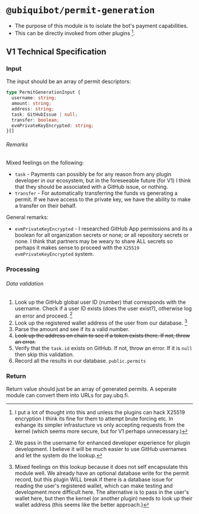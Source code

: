 # `@ubiquibot/permit-generation`

- The purpose of this module is to isolate the bot's payment capabilities.
- This can be directly invoked from other plugins [^1^].

## V1 Technical Specification

### Input

The input should be an array of permit descriptors:

```typescript
type PermitGenerationInput { 
  username: string;
  amount: string;
  address: string;
  task: GitHubIssue | null;  
  transfer: boolean;
  evmPrivateKeyEncrypted: string;
}[]
```
###### Remarks

Mixed feelings on the following:

- `task` - Payments can possibly be for any reason from any plugin developer in our ecosystem, but in the foreseeable future (for V1) I think that they should be associated with a GitHub issue, or nothing. 
- `transfer` - For automatically transferring the funds vs generating a permit. If we have access to the private key, we have the ability to make a transfer on their behalf. 

General remarks:

- `evmPrivateKeyEncrypted` - I researched GitHub App permissions and its a boolean for all organization secrets or none; or all repository secrets or none. I think that partners may be weary to share ALL secrets so perhaps it makes sense to proceed with the `X25519` `evmPrivateKeyEncrypted` system.

### Processing  

###### Data validation

1. Look up the GitHub global user ID (number) that corresponds with the username. Check if a user ID exists (does the user exist?), otherwise log an error and proceed. [^2^]
  1. Look up the registered wallet address of the user from our database. [^3^]
3. Parse the amount and see if its a valid number.
4. ~~Look up the address on chain to see if a token exists there. If not, throw an error.~~
5. Verify that the `task.id` exists on GitHub. If not, throw an error. If it is `null` then skip this validation.
6. Record all the results in our database. `public.permits`

### Return

Return value should just be an array of generated permits. A seperate module can convert them into URLs for pay.ubq.fi. 

[^1^]: I put a lot of thought into this and unless the plugins can hack X25519 encryption I think its fine for them to attempt brute forcing etc. In exhange its simpler infrastucture vs only accepting requests from the kernel (which seems more secure, but for V1 perhaps unnecessary.)
[^2^]: We pass in the username for enhanced developer experience for plugin development. I believe it will be much easier to use GitHub usernames and let the system do the lookup. 
[^3^]: Mixed feelings on this lookup because it does not self encapsulate this module well. We already have an optional database write for the permit record, but this plugin WILL break if there is a database issue for reading the user's registered wallet, which can make testing and development more difficult here. The alternative is to pass in the user's wallet here, but then the kernel (or another plugin) needs to look up their wallet address (this seems like the better approach.)
